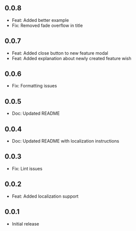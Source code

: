 ## 0.0.8
* Feat: Added better example
* Fix: Removed fade overflow in title
## 0.0.7
* Feat: Added close button to new feature modal
* Feat: Added explanation about newly created feature wish
## 0.0.6
* Fix: Formatting issues
## 0.0.5
* Doc: Updated README
## 0.0.4
* Doc: Updated README with localization instructions
## 0.0.3
* Fix: Lint issues

## 0.0.2
* Feat: Added localization support

## 0.0.1
* Initial release 
